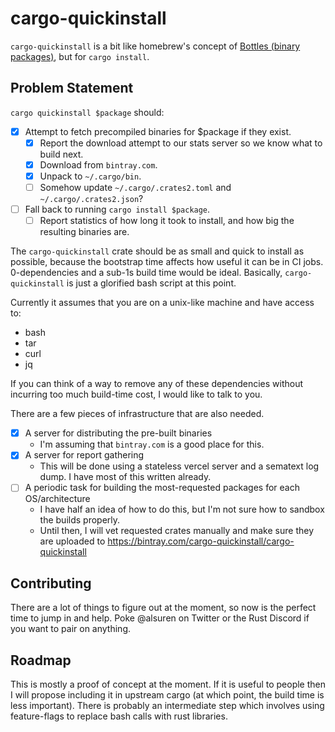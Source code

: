 # cargo-quickinstall

`cargo-quickinstall` is a bit like homebrew's concept of [Bottles (binary packages)](https://docs.brew.sh/Bottles), but for `cargo install`.

## Problem Statement

`cargo quickinstall $package` should:

- [x] Attempt to fetch precompiled binaries for \$package if they exist.
  - [x] Report the download attempt to our stats server so we know what to build next.
  - [x] Download from `bintray.com`.
  - [x] Unpack to `~/.cargo/bin`.
  - [ ] Somehow update `~/.cargo/.crates2.toml` and `~/.cargo/.crates2.json`?
- [ ] Fall back to running `cargo install $package`.
  - [ ] Report statistics of how long it took to install, and how big the resulting binaries are.

The `cargo-quickinstall` crate should be as small and quick to install as possible, because the bootstrap time affects how useful it can be in CI jobs. 0-dependencies and a sub-1s build time would be ideal. Basically, `cargo-quickinstall` is just a glorified bash script at this point.

Currently it assumes that you are on a unix-like machine and have access to:

- bash
- tar
- curl
- jq

If you can think of a way to remove any of these dependencies without incurring too much build-time cost, I would like to talk to you.

There are a few pieces of infrastructure that are also needed.

- [x] A server for distributing the pre-built binaries
  - I'm assuming that `bintray.com` is a good place for this.
- [x] A server for report gathering
  - This will be done using a stateless vercel server and a sematext log dump. I have most of this written already.
- [ ] A periodic task for building the most-requested packages for each OS/architecture
  - I have half an idea of how to do this, but I'm not sure how to sandbox the builds properly.
  - Until then, I will vet requested crates manually and make sure they are uploaded to https://bintray.com/cargo-quickinstall/cargo-quickinstall

## Contributing

There are a lot of things to figure out at the moment, so now is the perfect time to jump in and help. Poke @alsuren on Twitter or the Rust Discord if you want to pair on anything.

## Roadmap

This is mostly a proof of concept at the moment. If it is useful to people then I will propose including it in upstream cargo (at which point, the build time is less important). There is probably an intermediate step which involves using feature-flags to replace bash calls with rust libraries.
